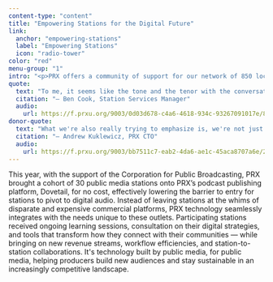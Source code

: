 ```yaml
---
content-type: "content"
title: "Empowering Stations for the Digital Future"
link:
  anchor: "empowering-stations"
  label: "Empowering Stations"
  icon: "radio-tower"
color: "red"
menu-group: "1"
intro: "<p>PRX offers a community of support for our network of 850 local stations across the U.S. We distribute a cost-accessible broadcast portfolio of defining shows in public radio like The Moth and Latino USA, but also offer personalized services that help stations explore podcasting possibilities, brainstorm solutions to their technology needs, or share their content and find new, unique programming on PRX Networks or the Exchange — public radio's largest distribution marketplace.</p>"
quote:
  text: "To me, it seems like the tone and the tenor with the conversations we have with stations — it seems to be finding new ways to partner with stations and understanding, like, what they're trying to do. And, we have a lot of things we can offer. We can talk about programming, we can talk about helping them get their local content on the Exchange, which they can do for free. If they're trying to make moves in podcasting, we can connect them. We can set up a demo of Dovetail. Or we can just even set up just a conversation to, to learn about their podcasting journey and ask and answer questions they may have about the medium. With a lot of these stations, I'm not always coming at them with programming. Our conversations are multidimensional and it's always about a real, a true partnership."
  citation: "— Ben Cook, Station Services Manager"
  audio:
    url: https://f.prxu.org/9003/0d03d678-c4a6-4618-934c-93267091017e/8dbacf37-4a3d-49eb-8371-71b0eb0f03f1.mp3
donor-quote:
  text: "What we're also really trying to emphasize is, we're not just building sort of utilities. We're trying to build sustainability. We're trying to build monetization. We're trying to build growth, right? So we're trying to really use this platform and our work with stations — and work between stations, using the common platform — as a way to bring people in an accelerated fashion into a more digital way of connecting and operating and becoming sustainable."
  citation: "— Andrew Kuklewicz, PRX CTO"
  audio:
    url: https://f.prxu.org/9003/bb7511c7-eab2-4da6-ae1c-45aca8707a6e/232569e4-59b5-44d2-afe5-8c79e42f611c.mp3
---
```


This year, with the support of the Corporation for Public Broadcasting, PRX brought a cohort of 30 public media stations onto PRX’s podcast publishing platform, Dovetail, for no cost, effectively lowering the barrier to entry for stations to pivot to digital audio. Instead of leaving stations at the whims of disparate and expensive commercial platforms, PRX technology seamlessly integrates with the needs unique to these outlets. Participating stations received ongoing learning sessions, consultation on their digital strategies, and tools that transform how they connect with their communities — while bringing on new revenue streams, workflow efficiencies, and station-to-station collaborations. It's technology built by public media, for public media, helping producers build new audiences and stay sustainable in an increasingly competitive landscape.
